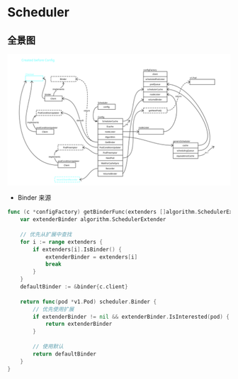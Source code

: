 # Scheduler

## 全景图

![Scheduler Overview](./images/scheduler_overview.svg)

- Binder 来源

```go
func (c *configFactory) getBinderFunc(extenders []algorithm.SchedulerExtender) func(pod *v1.Pod) scheduler.Binder {
	var extenderBinder algorithm.SchedulerExtender

	// 优先从扩展中查找
	for i := range extenders {
		if extenders[i].IsBinder() {
			extenderBinder = extenders[i]
			break
		}
	}
	defaultBinder := &binder{c.client}

	return func(pod *v1.Pod) scheduler.Binder {
		// 优先使用扩展
		if extenderBinder != nil && extenderBinder.IsInterested(pod) {
			return extenderBinder
		}

		// 使用默认
		return defaultBinder
	}
}
```